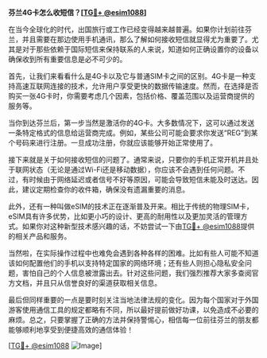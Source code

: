 **芬兰4G卡怎么收短信？[[TG💪+ @esim1088](https://t.me/s/esim1088)]**

在当今全球化的时代，出国旅行或工作已经变得越来越普遍。如果你计划前往芬兰，并且需要在那边使用手机通讯，那么了解如何接收短信就显得尤为重要了。尤其是对于那些依赖于国际短信来保持联系的人来说，知道如何正确设置你的设备以确保收到所有重要信息是必不可少的。

首先，让我们来看看什么是4G卡以及它与普通SIM卡之间的区别。4G卡是一种支持高速互联网连接的技术，允许用户享受更快的数据传输速度。然而，在选择是否购买一张4G卡时，你需要考虑几个因素，包括价格、覆盖范围以及运营商提供的服务等。

当你到达芬兰后，第一步当然是激活你的4G卡。大多数情况下，这可以通过发送一条特定格式的信息给运营商完成。例如，某些公司可能会要求你发送“REG”到某个号码来进行注册。一旦成功注册，你就应该能够开始正常使用了。

接下来就是关于如何接收短信的问题了。通常来说，只要你的手机正常开机并且处于联网状态（无论是通过Wi-Fi还是移动数据），你应该不会遇到任何问题。不过，有时候由于网络延迟或者信号不好等原因，可能会导致短信未能及时送达。因此，建议定期检查你的收件箱，确保没有遗漏重要的消息。

此外，还有一种叫做eSIM的技术正在逐渐普及开来。相比于传统的物理SIM卡，eSIM具有许多优势，比如更小巧的设计、更高的耐用性以及更加灵活的管理方式。如果你对这种新型技术感兴趣的话，不妨尝试一下由[TG💪+ @esim1088](https://t.me/s/esim1088)提供的相关产品和服务。

当然啦，在实际操作过程中也难免会遇到各种各样的困难。比如有些人可能不知道该如何配置他们的手机以支持特定国家的网络环境；还有些人则担心隐私安全问题，害怕自己的个人信息被泄露出去。针对这些问题，我们强烈推荐大家多查阅官方文档，并且只从信誉良好的渠道获取相关信息。

最后但同样重要的一点是要时刻关注当地法律法规的变化。因为每个国家对于外国游客使用通信工具的规定都略有不同，所以最好提前做好功课，以免造成不必要的麻烦。总之，只要掌握了正确的方法并保持警惕心，相信每一位前往芬兰的朋友都能够顺利地享受到便捷高效的通信体验！

[[TG💪+ @esim1088](https://t.me/s/esim1088) ![Image](https://i.postimg.cc/4NQfJmqS/Snipaste-2025-05-13-00-14-12.png)]